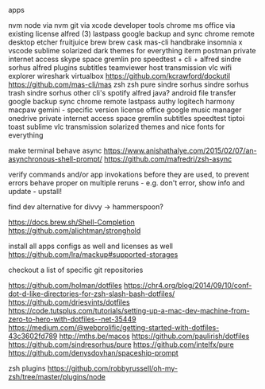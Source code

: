 apps

nvm
	node via nvm
git via xcode developer tools
chrome
ms office via existing license
alfred (3)
lastpass
google backup and sync
chrome remote desktop
etcher
fruitjuice
brew
brew cask
mas-cli
handbrake
insomnia x
vscode
sublime
solarized dark themes for everything
iterm
postman
private internet access
skype
space gremlin pro
speedtest + cli + alfred
sindre sorhus alfred plugins
subtitles
teamviewer host
transmission
vlc
wifi explorer
wireshark
virtualbox
https://github.com/kcrawford/dockutil
https://github.com/mas-cli/mas
zsh
zsh pure sindre sorhus
sindre sorhus trash
sindre sorhus other cli's
spotify alfred
java?
android file transfer
google backup sync
chrome remote
lastpass
authy
logitech harmony
macpaw gemini - specific version license
office
google music manager
onedrive
private internet access
space gremlin
subtitles
speedtest
tiptoi
toast
sublime
vlc
transmission
solarized themes and nice fonts for everything

make terminal behave async
https://www.anishathalye.com/2015/02/07/an-asynchronous-shell-prompt/
https://github.com/mafredri/zsh-async

verify commands and/or app invokations before they are used, to prevent errors
behave proper on multiple reruns - e.g. don't error, show info and update - upstall!

find dev alternative for divvy -> hammerspoon?

https://docs.brew.sh/Shell-Completion
https://github.com/alichtman/stronghold

install all apps configs as well and licenses as well
https://github.com/lra/mackup#supported-storages

checkout a list of specific git repositories


https://github.com/holman/dotfiles
https://chr4.org/blog/2014/09/10/conf-dot-d-like-directories-for-zsh-slash-bash-dotfiles/
https://github.com/driesvints/dotfiles
https://code.tutsplus.com/tutorials/setting-up-a-mac-dev-machine-from-zero-to-hero-with-dotfiles--net-35449
https://medium.com/@webprolific/getting-started-with-dotfiles-43c3602fd789
http://mths.be/macos
https://github.com/paulirish/dotfiles
https://github.com/sindresorhus/pure
https://github.com/intelfx/pure
https://github.com/denysdovhan/spaceship-prompt

zsh plugins
https://github.com/robbyrussell/oh-my-zsh/tree/master/plugins/node
